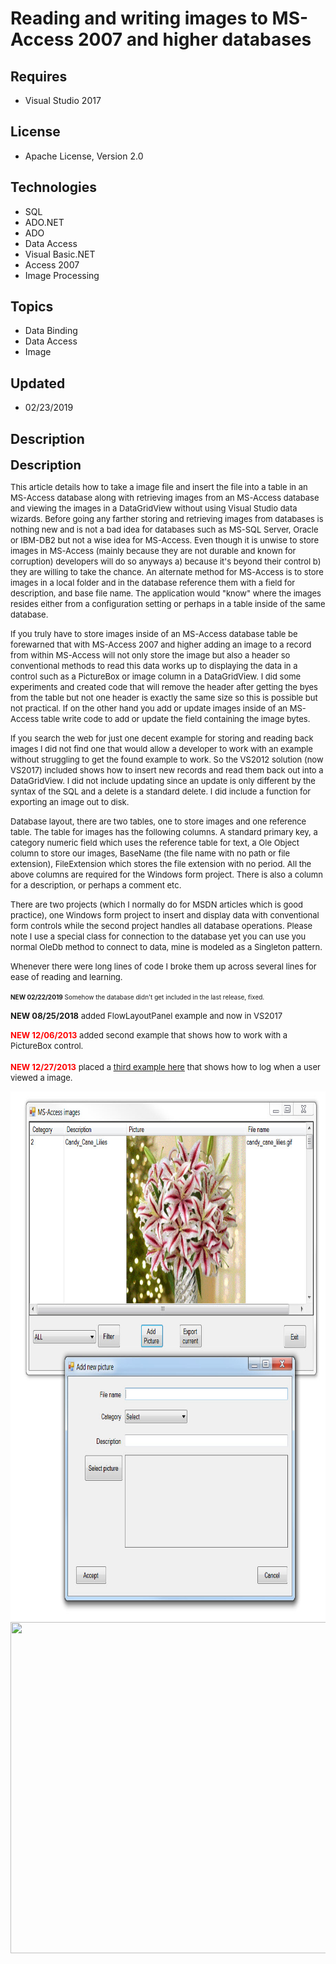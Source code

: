 # Reading and writing images to MS-Access 2007 and higher databases
## Requires
- Visual Studio 2017
## License
- Apache License, Version 2.0
## Technologies
- SQL
- ADO.NET
- ADO
- Data Access
- Visual Basic.NET
- Access 2007
- Image Processing
## Topics
- Data Binding
- Data Access
- Image
## Updated
- 02/23/2019
## Description

<p><span style="font-size:20px; font-weight:bold">Description</span></p>
<p><span style="font-size:small">This article details how to take a image file and insert the file into a table in an MS-Access database along with retrieving images from an MS-Access database and viewing the images in a DataGridView without using Visual Studio
 data wizards. Before going any farther storing and retrieving images from databases is nothing new and is not a bad idea for databases such as MS-SQL Server, Oracle or IBM-DB2 but not a wise idea for MS-Access. Even though it is unwise to store images in MS-Access
 (mainly because they are not durable and known for corruption) developers will do so anyways a) because it's beyond their control b) they are willing to take the chance. An alternate method for MS-Access is to store images in a local folder and in the database
 reference them with a field for description, and base file name. The application would &quot;know&quot; where the images resides either from a configuration setting or perhaps in a table inside of the same database.</span></p>
<p><span style="font-size:small">If you truly have to store images inside of an MS-Access database table be forewarned that with MS-Access 2007 and higher adding an image to a record from within MS-Access will not only store the image but also a header so conventional
 methods to read this data works up to displaying the data in a control such as a PictureBox or image column in a DataGridView. I did some experiments and created code that will remove the header after getting the byes from the table but not one header is exactly
 the same size so this is possible but not practical. If on the other hand you add or update images inside of an MS-Access table write code to add or update the field containing the image bytes.</span></p>
<p><span style="font-size:small">If you search the web for just one decent example for storing and reading back images I did not find one that would allow a developer to work with an example without struggling to get the found example to work. So the VS2012
 solution (now VS2017) included shows how to insert new records and read them back out into a DataGridView. I did not include updating since an update is only different by the syntax of the SQL and a delete is a standard delete. I did include a function for
 exporting an image out to disk.</span></p>
<p><span style="font-size:small">Database layout, there are two tables, one to store images and one reference table. The table for images has the following columns. A standard primary key, a category numeric field which uses the reference table for text, a
 Ole Object column to store our images, BaseName (the file name with no path or file extension), FileExtension which stores the file extension with no period. All the above columns are required for the Windows form project. There is also a column for a description,
 or perhaps a comment etc.</span></p>
<p><span style="font-size:small">There are two projects (which I normally do for MSDN articles which is good practice), one Windows form project to insert and display data with conventional form controls while the second project handles all database operations.
 Please note I use a special class for connection to the database yet you can use you normal OleDb method to connect to data, mine is modeled as a Singleton pattern.</span></p>
<p><span style="font-size:small">Whenever there were long lines of code I broke them up across several lines for ease of reading and learning.</span></p>
<p><span style="font-size:x-small"><strong>NEW 02/22/2019</strong> Somehow the database didn't get included in the last release, fixed.</span></p>
<p><span style="font-size:small"><strong><span>NEW 08/25/2018</span></strong><span>&nbsp;added FlowLayoutPanel example and now in VS2017</span><br>
</span></p>
<p><span style="font-size:small"><strong><span style="color:#ff0000">NEW 12/06/2013</span></strong> added second example that shows how to work with a PictureBox control.<br>
<br>
<strong><span style="color:#ff0000">NEW 12/27/2013</span></strong> placed a <a title="VS2012 project on SkyDrive" href="https://skydrive.live.com/?cid=a3d5a9a9a28080d1&id=A3D5A9A9A28080D1%21469&ithint=file,.zip&authkey=!AO7w1WcRaePl2fo">
third example here</a> that shows how to log when a user viewed a image.</span></p>
<p><span style="font-size:small"><img id="94321" src="94321-screenshot1.jpg" alt="" width="689" height="846"><img id="104181" src="http://i1.code.msdn.s-msft.com/reading-and-writing-to-ms-945a0615/image/file/104181/1/pb.png" alt="" width="689" height="530"></span></p>
